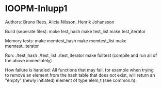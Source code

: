 # IOOPM-Inlupp1

Authors: Bruno Rees, Alicia Nilsson, Henrik Johansson

Build (seperate files):
make test_hash
make test_list
make test_iterator

Memory tests:
make memtest_hash
make memtest_list
make memtest_iterator

Run:
./test_hash
./test_list
./test_iterator
make fulltest (compile and run all of the above immediately)

How failure is handled: 
All functions that may fail, for example when trying to remove an element from the hash table that does not exist, will return an "empty" (newly initiated) element of type elem_t (see common.h).

